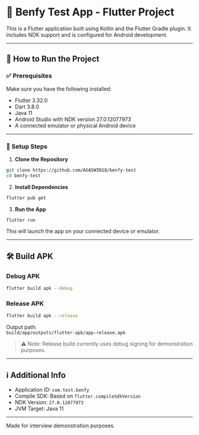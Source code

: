 # 📱 Benfy Test App - Flutter Project

This is a Flutter application built using Kotlin and the Flutter Gradle plugin. It includes NDK support and is configured for Android development.

---

## 🚀 How to Run the Project

### ✅ Prerequisites

Make sure you have the following installed:

- Flutter 3.32.0
- Dart 3.8.0
- Java 11
- Android Studio with NDK version 27.0.12077973
- A connected emulator or physical Android device

---

### 🔧 Setup Steps

1. **Clone the Repository**

```bash
git clone https://github.com/AGASWIN18/benfy-test
cd benfy-test
```

2. **Install Dependencies**

```bash
flutter pub get
```

3. **Run the App**

```bash
flutter run
```

This will launch the app on your connected device or emulator.

---

## 🛠️ Build APK

### Debug APK

```bash
flutter build apk --debug
```

### Release APK

```bash
flutter build apk --release
```

Output path:  
`build/app/outputs/flutter-apk/app-release.apk`

> ⚠️ Note: Release build currently uses debug signing for demonstration purposes.

---

## ℹ️ Additional Info

- Application ID: `com.test.benfy`
- Compile SDK: Based on `flutter.compileSdkVersion`
- NDK Version: `27.0.12077973`
- JVM Target: Java 11

---

Made for interview demonstration purposes.
